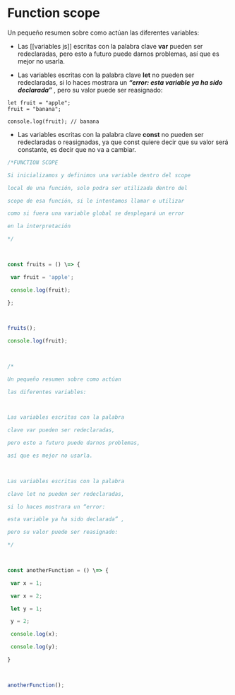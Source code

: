 # Function scope

Un pequeño resumen sobre como actúan las diferentes variables:

-   Las [[variables js]] escritas con la palabra clave **var** pueden ser redeclaradas, pero esto a futuro puede darnos problemas, así que es mejor no usarla.
    
-   Las variables escritas con la palabra clave **let** no pueden ser redeclaradas, si lo haces mostrara un _**“error: esta variable ya ha sido declarada”**_ , pero su valor puede ser reasignado:
    

```
let fruit = "apple";
fruit = "banana";

console.log(fruit); // banana
```

-   Las variables escritas con la palabra clave **const** no pueden ser redeclaradas o reasignadas, ya que const quiere decir que su valor será constante, es decir que no va a cambiar.

```js
/*FUNCTION SCOPE

Si inicializamos y definimos una variable dentro del scope

local de una función, solo podra ser utilizada dentro del

scope de esa función, si le intentamos llamar o utilizar 

como si fuera una variable global se desplegará un error 

en la interpretación

*/

  

const fruits = () \=> {

 var fruit = 'apple';

 console.log(fruit);

};

  

fruits();

console.log(fruit);

  

/*

Un pequeño resumen sobre como actúan 

las diferentes variables:

  

Las variables escritas con la palabra

clave var pueden ser redeclaradas, 

pero esto a futuro puede darnos problemas, 

así que es mejor no usarla.

  

Las variables escritas con la palabra 

clave let no pueden ser redeclaradas, 

si lo haces mostrara un “error: 

esta variable ya ha sido declarada” , 

pero su valor puede ser reasignado:

*/

  

const anotherFunction = () \=> {

 var x = 1;

 var x = 2;

 let y = 1;

 y = 2;

 console.log(x);

 console.log(y);

}

  

anotherFunction();
```